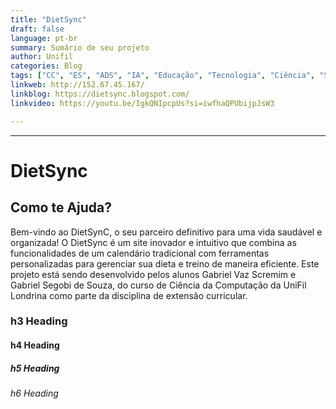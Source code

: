 ```yaml
---
title: "DietSync"
draft: false
language: pt-br
summary: Sumário de seu projeto
author: Unifil
categories: Blog
tags: ["CC", "ES", "ADS", "IA", "Educação", "Tecnologia", "Ciência", "Saúde", "Cultura", "Entretenimento"] 
linkweb: http://152.67.45.167/
linkblog: https://dietsync.blogspot.com/
linkvideo: https://youtu.be/IgkQNIpcpUs?si=iwfhaQPUbijpJsW3

---
```



---
# DietSync
## Como te Ajuda?
Bem-vindo ao DietSynC, o seu parceiro definitivo para uma vida saudável e organizada! O DietSync é um site inovador e intuitivo que combina as funcionalidades de um calendário tradicional com ferramentas personalizadas para gerenciar sua dieta e treino de maneira eficiente. Este projeto está sendo desenvolvido pelos alunos Gabriel Vaz Scremim e Gabriel Segobi de Souza, do curso de Ciência da Computação da UniFil Londrina como parte da disciplina de extensão curricular.
### h3 Heading
#### h4 Heading
##### h5 Heading
###### h6 Heading
